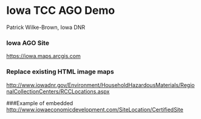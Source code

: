 # Iowa TCC AGO Demo
Patrick Wilke-Brown, Iowa DNR

### Iowa AGO Site
https://iowa.maps.arcgis.com

### Replace existing HTML image maps
http://www.iowadnr.gov/Environment/HouseholdHazardousMaterials/RegionalCollectionCenters/RCCLocations.aspx

###Example of embedded
http://www.iowaeconomicdevelopment.com/SiteLocation/CertifiedSite
